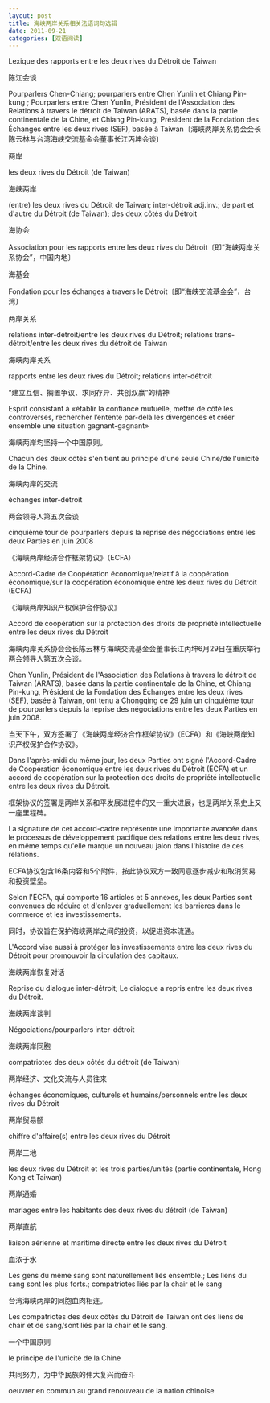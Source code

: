 ```yaml
---
layout: post
title: 海峡两岸关系相关法语词句选辑
date: 2011-09-21
categories: [双语阅读]  
---
```


Lexique des rapports entre les deux rives du Détroit de Taiwan

陈江会谈

Pourparlers Chen-Chiang; pourparlers entre Chen Yunlin et Chiang Pin-kung ; Pourparlers entre Chen Yunlin, Président de l'Association des Relations à travers le détroit de Taiwan (ARATS), basée dans la partie continentale de la Chine, et Chiang Pin-kung, Président de la Fondation des Échanges entre les deux rives (SEF), basée à Taiwan〔海峡两岸关系协会会长陈云林与台湾海峡交流基金会董事长江丙坤会谈〕

两岸

les deux rives du Détroit (de Taiwan)

海峡两岸

(entre) les deux rives du Détroit de Taiwan; inter-détroit adj.inv.; de part et d'autre du Détroit (de Taiwan); des deux côtés du Détroit

海协会

Association pour les rapports entre les deux rives du Détroit〔即“海峡两岸关系协会”，中国内地〕

海基会

Fondation pour les échanges à travers le Détroit〔即“海峡交流基金会”，台湾〕

两岸关系

relations inter-détroit/entre les deux rives du Détroit; relations trans-détroit/entre les deux rives du détroit de Taiwan

海峡两岸关系

rapports entre les deux rives du Détroit; relations inter-détroit

“建立互信、搁置争议、求同存异、共创双赢”的精神

Esprit consistant à «établir la confiance mutuelle, mettre de côté les controverses, rechercher l’entente par-delà les divergences et créer ensemble une situation gagnant-gagnant»

海峡两岸均坚持一个中国原则。

Chacun des deux côtés s'en tient au principe d'une seule Chine/de l'unicité de la Chine.

海峡两岸的交流

échanges inter-détroit

两会领导人第五次会谈

cinquième tour de pourparlers depuis la reprise des négociations entre les deux Parties en juin 2008

《海峡两岸经济合作框架协议》（ECFA）

Accord-Cadre de Coopération économique/relatif à la coopération économique/sur la coopération économique entre les deux rives du Détroit (ECFA)

《海峡两岸知识产权保护合作协议》

Accord de coopération sur la protection des droits de propriété intellectuelle entre les deux rives du Détroit

海峡两岸关系协会会长陈云林与海峡交流基金会董事长江丙坤6月29日在重庆举行两会领导人第五次会谈。

Chen Yunlin, Président de l'Association des Relations à travers le détroit de Taiwan (ARATS), basée dans la partie continentale de la Chine, et Chiang Pin-kung, Président de la Fondation des Échanges entre les deux rives (SEF), basée à Taiwan, ont tenu à Chongqing ce 29 juin un cinquième tour de pourparlers depuis la reprise des négociations entre les deux Parties en juin 2008.

当天下午，双方签署了《海峡两岸经济合作框架协议》（ECFA）和《海峡两岸知识产权保护合作协议》。

Dans l'après-midi du même jour, les deux Parties ont signé l'Accord-Cadre de Coopération économique entre les deux rives du Détroit (ECFA) et un accord de coopération sur la protection des droits de propriété intellectuelle entre les deux rives du Détroit.

框架协议的签署是两岸关系和平发展进程中的又一重大进展，也是两岸关系史上又一座里程碑。

La signature de cet accord-cadre représente une importante avancée dans le processus de développement pacifique des relations entre les deux rives, en même temps qu'elle marque un nouveau jalon dans l'histoire de ces relations.

ECFA协议包含16条内容和5个附件，按此协议双方一致同意逐步减少和取消贸易和投资壁垒。

Selon l'ECFA, qui comporte 16 articles et 5 annexes, les deux Parties sont convenues de réduire et d'enlever graduellement les barrières dans le commerce et les investissements.

同时，协议旨在保护海峡两岸之间的投资，以促进资本流通。

L'Accord vise aussi à protéger les investissements entre les deux rives du Détroit pour promouvoir la circulation des capitaux.

海峡两岸恢复对话

Reprise du dialogue inter-détroit; Le dialogue a repris entre les deux rives du Détroit.

海峡两岸谈判

Négociations/pourparlers inter-détroit

海峡两岸同胞

compatriotes des deux côtés du détroit (de Taiwan)

两岸经济、文化交流与人员往来

échanges économiques, culturels et humains/personnels entre les deux rives du Détroit

两岸贸易额

chiffre d'affaire(s) entre les deux rives du Détroit

两岸三地

les deux rives du Détroit et les trois parties/unités (partie continentale, Hong Kong et Taiwan)

两岸通婚

mariages entre les habitants des deux rives du détroit (de Taiwan)

两岸直航

liaison aérienne et maritime directe entre les deux rives du Détroit

血浓于水

Les gens du même sang sont naturellement liés ensemble.; Les liens du sang sont les plus forts.; compatriotes liés par la chair et le sang

台湾海峡两岸的同胞血肉相连。

Les compatriotes des deux côtés du Détroit de Taiwan ont des liens de chair et de sang/sont liés par la chair et le sang.

一个中国原则

le principe de l'unicité de la Chine

共同努力，为中华民族的伟大复兴而奋斗

oeuvrer en commun au grand renouveau de la nation chinoise

